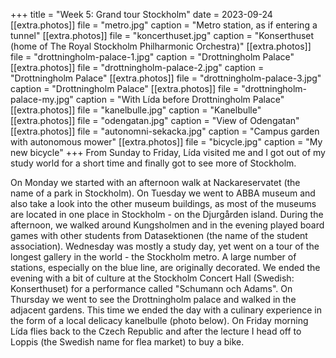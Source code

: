 +++
title = "Week 5: Grand tour Stockholm"
date = 2023-09-24
[[extra.photos]]
file = "metro.jpg"
caption = "Metro station, as if entering a tunnel"
[[extra.photos]]
file = "koncerthuset.jpg"
caption = "Konserthuset (home of The Royal Stockholm Philharmonic Orchestra)"
[[extra.photos]]
file = "drottningholm-palace-1.jpg"
caption = "Drottningholm Palace"
[[extra.photos]]
file = "drottningholm-palace-2.jpg"
caption = "Drottningholm Palace"
[[extra.photos]]
file = "drottningholm-palace-3.jpg"
caption = "Drottningholm Palace"
[[extra.photos]]
file = "drottningholm-palace-my.jpg"
caption = "With Lída before Drottningholm Palace"
[[extra.photos]]
file = "kanelbulle.jpg"
caption = "Kanelbulle"
[[extra.photos]]
file = "odengatan.jpg"
caption = "View of Odengatan"
[[extra.photos]]
file = "autonomni-sekacka.jpg"
caption = "Campus garden with autonomous mower"
[[extra.photos]]
file = "bicycle.jpg"
caption = "My new bicycle"
+++
From Sunday to Friday, Lída visited me and I got out of my study world for a short time and finally got to see more of Stockholm.

On Monday we started with an afternoon walk at Nackareservatet (the name of a park in Stockholm). On Tuesday we went to ABBA museum and also take a look into the other museum buildings, as most of the museums are located in one place in Stockholm - on the Djurgården island. During the afternoon, we walked around Kungsholmen and in the evening played board games with other students from Datasektionen (the name of the student association). Wednesday was mostly a study day, yet went on a tour of the longest gallery in the world - the Stockholm metro. A large number of stations, especially on the blue line, are originally decorated. We ended the evening with a bit of culture at the Stockholm Concert Hall (Swedish: Konserthuset) for a performance called "Schumann och Adams". On Thursday we went to see the Drottningholm palace and walked in the adjacent gardens. This time we ended the day with a culinary experience in the form of a local delicacy kanelbulle (photo below). On Friday morning Lída flies back to the Czech Republic and after the lecture I head off to Loppis (the Swedish name for flea market) to buy a bike.
